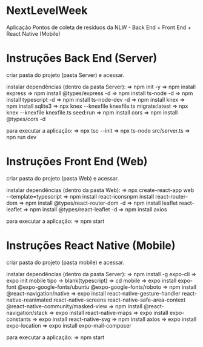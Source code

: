 # NextLevelWeek
Aplicação Pontos de coleta de resíduos da NLW - Back End + Front End + React Native (Mobile)

# Instruções Back End (Server)
criar pasta do projeto (pasta Server) e acessar. </br>

instalar dependências (dentro da pasta Server): 
 => npm init -y 
 => npm install express 
 => npm install @types/express -d 
 => npm install ts-node -d 
 => npm install typescript -d 
 => npm install ts-node-dev -d 
 => npm install knex 
 => npm install sqlite3 
 => npx knex --knexfile knexfile.ts migrate:latest 
 => npx knex --knexfile knexfile.ts seed:run 
 => npm install cors 
 => npm install @types/cors -d 
 
para executar a aplicação: 
 => npx tsc --init 
 => npx ts-node src/server.ts 
 => npn run dev 
 
# Instruções Front End (Web) 
criar pasta do projeto (pasta Web) e acessar. 
 
instalar dependências (dentro da pasta Web): 
 => npx create-react-app web --template=typescript 
 => npm install react-iconsnpm install react-router-dom 
 => npm install @types/react-router-dom -d 
 => npm install leaflet react-leaflet 
 => npm install @types/react-leaflet -d 
 => npm install axios 
 
para executar a aplicação: 
 => npm start 
 
 # Instruções React Native (Mobile)
criar pasta do projeto (pasta mobile) e acessar.

instalar dependências (dentro da pasta Server): 
 => npm install -g expo-cli
 => expo init mobile
       tipo -> blank(typescript)
 => cd mobile
 => expo install expo-font @expo-google-fonts/ubuntu @expo-google-fonts/roboto
 => npm install @react-navigation/native
 => expo install react-native-gesture-handler react-native-reanimated react-native-screens react-native-safe-area-context @react-native-community/masked-view
 => npm install @react-navigation/stack
 => expo install react-native-maps
 => expo install expo-constants
 => expo install react-native-svg
 => npm install axios
 => expo install expo-location
 => expo install expo-mail-composer

para executar a aplicação:
 => npm start
